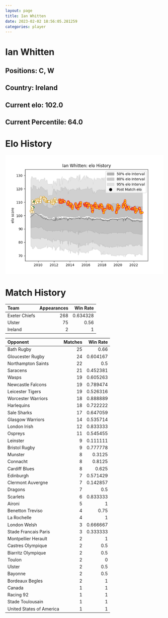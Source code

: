 ```yaml
---  
layout: page  
title: Ian Whitten  
date: 2023-02-02 18:56:05.281259  
categories: player  
---
```

# Ian Whitten

## Positions: C, W

## Country: Ireland

## Current elo: 102.0

## Current Percentile: 64.0

# Elo History


![elo history](history_IanWhitten.png)
# Match History


| Team          |   Appearances |   Win Rate |
|:--------------|--------------:|-----------:|
| Exeter Chiefs |           268 |   0.634328 |
| Ulster        |            75 |   0.56     |
| Ireland       |             2 |   1        |

| Opponent                 |   Matches |   Win Rate |
|:-------------------------|----------:|-----------:|
| Bath Rugby               |        25 |   0.66     |
| Gloucester Rugby         |        24 |   0.604167 |
| Northampton Saints       |        22 |   0.5      |
| Saracens                 |        21 |   0.452381 |
| Wasps                    |        19 |   0.605263 |
| Newcastle Falcons        |        19 |   0.789474 |
| Leicester Tigers         |        19 |   0.526316 |
| Worcester Warriors       |        18 |   0.888889 |
| Harlequins               |        18 |   0.722222 |
| Sale Sharks              |        17 |   0.647059 |
| Glasgow Warriors         |        14 |   0.535714 |
| London Irish             |        12 |   0.833333 |
| Ospreys                  |        11 |   0.545455 |
| Leinster                 |         9 |   0.111111 |
| Bristol Rugby            |         9 |   0.777778 |
| Munster                  |         8 |   0.3125   |
| Connacht                 |         8 |   0.8125   |
| Cardiff Blues            |         8 |   0.625    |
| Edinburgh                |         7 |   0.571429 |
| Clermont Auvergne        |         7 |   0.142857 |
| Dragons                  |         7 |   0.5      |
| Scarlets                 |         6 |   0.833333 |
| Aironi                   |         5 |   1        |
| Benetton Treviso         |         4 |   0.75     |
| La Rochelle              |         4 |   1        |
| London Welsh             |         3 |   0.666667 |
| Stade Francais Paris     |         3 |   0.333333 |
| Montpellier Herault      |         2 |   1        |
| Castres Olympique        |         2 |   0.5      |
| Biarritz Olympique       |         2 |   0.5      |
| Toulon                   |         2 |   0        |
| Ulster                   |         2 |   0.5      |
| Bayonne                  |         2 |   0.5      |
| Bordeaux Begles          |         2 |   1        |
| Canada                   |         1 |   1        |
| Racing 92                |         1 |   1        |
| Stade Toulousain         |         1 |   1        |
| United States of America |         1 |   1        |